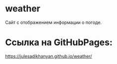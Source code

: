 # weather
Сайт с отображением информации о погоде.

# Cсылка на GitHubPages: 
https://julesadikhanyan.github.io/weather/
